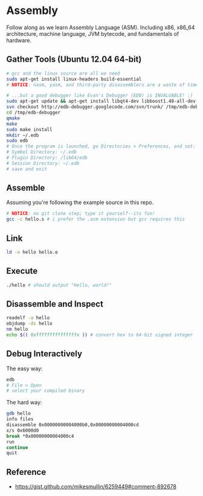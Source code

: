 # Assembly

Follow along as we learn Assembly Language (ASM). Including x86, x86_64 architecture,
machine language, JVM bytecode, and fundamentals of hardware.


## Gather Tools (Ubuntu 12.04 64-bit)

```bash
# gcc and the linux source are all we need
sudo apt-get install linux-headers build-essential
# NOTICE: nasm, yasm, and third-party disassemblers are a waste of time

# ...but a good debugger like Evan's Debugger (EDB) is INVALUABLE! :)
sudo apt-get update && apt-get install libqt4-dev libboost1.48-all-dev subversion
svn checkout http://edb-debugger.googlecode.com/svn/trunk/ /tmp/edb-debugger
cd /tmp/edb-debugger
qmake
make
sudo make install
mkdir ~/.edb
sudo edb
# Once the program is launched, go Directories > Preferences, and set:
# Symbol Directory: ~/.edb
# Plugin Directory: /lib64/edb
# Session Directory: ~/.edb
# save and exit
```

## Assemble
Assuming you're following the example source in this repo.
```bash
# NOTICE: no git clone step; type it yourself--its fun!
gcc -c hello.s # i prefer the .asm extension but gcc requires this
```

## Link
```bash
ld -o hello hello.o
```

## Execute
```bash
./hello # should output "Hello, world!"
```

## Disassemble and Inspect
```bash
readelf -a hello
objdump -ds hello
nm hello
echo $(( 0xfffffffffffffffe )) # convert hex to 64-bit signed integer -2
```

## Debug Interactively
The easy way:
```bash
edb
# File > Open
# select your compiled binary
```

The hard way:
```bash
gdb hello
info files
disassemble 0x00000000004000b0,0x00000000004000cd
x/s 0x6000d0
break *0x00000000004000c4
run
continue
quit
```

## Reference
* https://gist.github.com/mikesmullin/6259449#comment-892678

